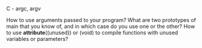 C - argc, argv

How to use arguments passed to your program?
What are two prototypes of main that you know of, and in which case do you use one or the other?
How to use __attribute__((unused)) or (void) to compile functions with unused variables or parameters?
